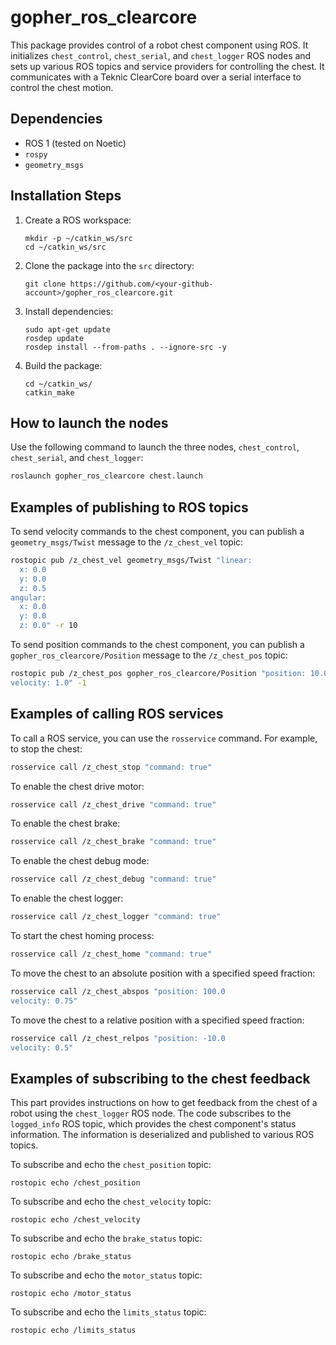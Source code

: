 # gopher_ros_clearcore

This package provides control of a robot chest component using ROS. It initializes `chest_control`, `chest_serial`, and `chest_logger` ROS nodes and sets up various ROS topics and service providers for controlling the chest. It communicates with a Teknic ClearCore board over a serial interface to control the chest motion.

## Dependencies

- ROS 1 (tested on Noetic)
- `rospy`
- `geometry_msgs`

## Installation Steps

1. Create a ROS workspace:
    
    ```
    mkdir -p ~/catkin_ws/src
    cd ~/catkin_ws/src
    ```

2. Clone the package into the `src` directory:

    ```
    git clone https://github.com/<your-github-account>/gopher_ros_clearcore.git
    ```

3. Install dependencies:

    ```
    sudo apt-get update
    rosdep update
    rosdep install --from-paths . --ignore-src -y
    ```

4. Build the package:

    ```
    cd ~/catkin_ws/
    catkin_make
    ```

## How to launch the nodes

Use the following command to launch the three nodes, `chest_control`, `chest_serial`, and `chest_logger`:

```bash
roslaunch gopher_ros_clearcore chest.launch
```

## Examples of publishing to ROS topics

To send velocity commands to the chest component, you can publish a `geometry_msgs/Twist` message to the `/z_chest_vel` topic:

```bash
rostopic pub /z_chest_vel geometry_msgs/Twist "linear:
  x: 0.0
  y: 0.0
  z: 0.5
angular:
  x: 0.0
  y: 0.0
  z: 0.0" -r 10
```

To send position commands to the chest component, you can publish a `gopher_ros_clearcore/Position` message to the `/z_chest_pos` topic:

```bash
rostopic pub /z_chest_pos gopher_ros_clearcore/Position "position: 10.0
velocity: 1.0" -1
```

## Examples of calling ROS services

To call a ROS service, you can use the `rosservice` command. For example, to stop the chest:

```bash
rosservice call /z_chest_stop "command: true"
```

To enable the chest drive motor:

```bash
rosservice call /z_chest_drive "command: true"
```

To enable the chest brake:

```bash
rosservice call /z_chest_brake "command: true"
```

To enable the chest debug mode:

```bash
rosservice call /z_chest_debug "command: true"
```

To enable the chest logger:

```bash
rosservice call /z_chest_logger "command: true"
```

To start the chest homing process:

```bash
rosservice call /z_chest_home "command: true"
```

To move the chest to an absolute position with a specified speed fraction:

```bash
rosservice call /z_chest_abspos "position: 100.0
velocity: 0.75"
```

To move the chest to a relative position with a specified speed fraction:

```bash
rosservice call /z_chest_relpos "position: -10.0
velocity: 0.5"
```

## Examples of subscribing to the chest feedback

This part provides instructions on how to get feedback from the chest of a robot using the `chest_logger` ROS node. The code subscribes to the `logged_info` ROS topic, which provides the chest component's status information. The information is deserialized and published to various ROS topics.

To subscribe and echo the `chest_position` topic:

```
rostopic echo /chest_position
```

To subscribe and echo the `chest_velocity` topic:

```
rostopic echo /chest_velocity
```

To subscribe and echo the `brake_status` topic:

```
rostopic echo /brake_status
```

To subscribe and echo the `motor_status` topic:

```
rostopic echo /motor_status
```

To subscribe and echo the `limits_status` topic:

```
rostopic echo /limits_status
```